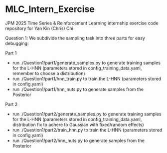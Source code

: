 # MLC_Intern_Exercise

JPM 2025 Time Series & Reinforcement Learning internship exercise code repository for Yan Kin (Chris) Chi


Question 1:
We subdivide the sampling task into three parts for easy debugging:

Part 1
- run ./Question1/part1/generate_samples.py to generate training samples for the L-HNN (parameters stored in config_training_data.yaml, remember to choose a distribution)
- run ./Question1/part1/hnn_train.py to train the L-HNN (parameters stored in config.yaml)
- run ./Question1/part1/hnn_nuts.py to generate samples from the Posterior

Part 2
- run ./Question1/part2/generate_samples.py to generate training samples for the L-HNN (parameters stored in config_training_data.yaml, distribution fix to adhere to Gaussian with fixed/random effects)
- run ./Question1/part2/train_hnn.py to train the L-HNN (parameters stored in config.yaml)
- run ./Question1/part2/hnn_nuts.py to generate samples from the Posterior
